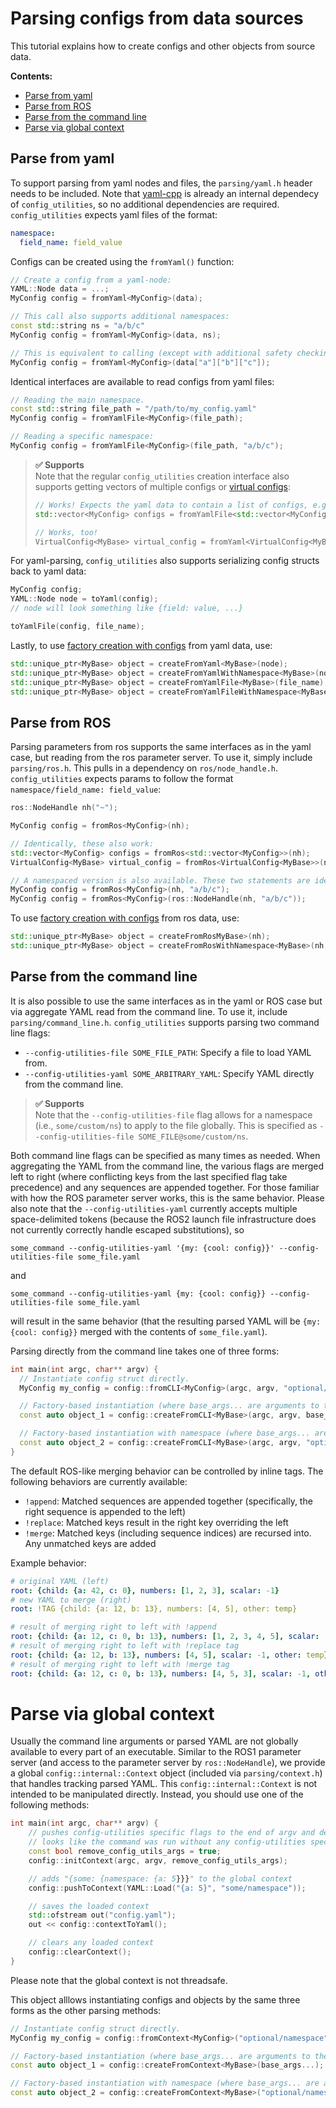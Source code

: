 # Parsing configs from data sources
This tutorial explains how to create configs and other objects from source data.

**Contents:**
- [Parse from yaml](#parse-from-yaml)
- [Parse from ROS](#parse-from-ros)
- [Parse from the command line](#parse-from-the-command-line)
- [Parse via global context](#parse-via-global-context)

## Parse from yaml

To support parsing from yaml nodes and files, the `parsing/yaml.h` header needs to be included. Note that [yaml-cpp](https://github.com/jbeder/yaml-cpp) is already an internal dependecy of `config_utilities`, so no additional dependencies are required. `config_utilities` expects yaml files of the format:
```yaml
namespace:
  field_name: field_value
```

Configs can be created using the `fromYaml()` function:
```c++
// Create a config from a yaml-node:
YAML::Node data = ...;
MyConfig config = fromYaml<MyConfig>(data);

// This call also supports additional namespaces:
const std::string ns = "a/b/c"
MyConfig config = fromYaml<MyConfig>(data, ns);

// This is equivalent to calling (except with additional safety checking):
MyConfig config = fromYaml<MyConfig>(data["a"]["b"]["c"]);
```

Identical interfaces are available to read configs from yaml files:
```c++
// Reading the main namespace.
const std::string file_path = "/path/to/my_config.yaml"
MyConfig config = fromYamlFile<MyConfig>(file_path);

// Reading a specific namespace:
MyConfig config = fromYamlFile<MyConfig>(file_path, "a/b/c");
```

> **✅ Supports**<br>
> Note that the regular `config_utilities` creation interface also supports getting vectors of multiple configs or [virtual configs](Factories.md#delayed-object-creation-with-virtual-configs):
> ```c++
> // Works! Expects the yaml data to contain a list of configs, e.g. [{config1 params}, {config2 params}, ...].
> std::vector<MyConfig> configs = fromYamlFile<std::vector<MyConfig>>(file_path, ns);
>
> // Works, too!
> VirtualConfig<MyBase> virtual_config = fromYaml<VirtualConfig<MyBase>>(file_path, ns);
> ```

For yaml-parsing, `config_utilities` also supports serializing config structs back to yaml data:
```c++
MyConfig config;
YAML::Node node = toYaml(config);
// node will look something like {field: value, ...}

toYamlFile(config, file_name);
```

Lastly, to use [factory creation with configs](Factories.md#creating-objects-with-individual-configs) from yaml data, use:
```c++
std::unique_ptr<MyBase> object = createFromYaml<MyBase>(node);
std::unique_ptr<MyBase> object = createFromYamlWithNamespace<MyBase>(node, ns);
std::unique_ptr<MyBase> object = createFromYamlFile<MyBase>(file_name);
std::unique_ptr<MyBase> object = createFromYamlFileWithNamespace<MyBase>(file_name, ns);
```

## Parse from ROS

Parsing parameters from ros supports the same interfaces as in the yaml case, but reading from the ros parameter server. To use it, simply include `parsing/ros.h`. This pulls in a dependency on `ros/node_handle.h`. `config_utilities` expects params to follow the format `namespace/field_name: field_value`:

```c++
ros::NodeHandle nh("~");

MyConfig config = fromRos<MyConfig>(nh);

// Identically, these also work:
std::vector<MyConfig> configs = fromRos<std::vector<MyConfig>>(nh);
VirtualConfig<MyBase> virtual_config = fromRos<VirtualConfig<MyBase>>(nh);

// A namespaced version is also available. These two statements are identical:
MyConfig config = fromRos<MyConfig>(nh, "a/b/c");
MyConfig config = fromRos<MyConfig>(ros::NodeHandle(nh, "a/b/c"));
```

To use [factory creation with configs](Factories.md#creating-objects-with-individual-configs) from ros data, use:

```c++
std::unique_ptr<MyBase> object = createFromRosMyBase>(nh);
std::unique_ptr<MyBase> object = createFromRosWithNamespace<MyBase>(nh, ns);
```

## Parse from the command line

It is also possible to use the same interfaces as in the yaml or ROS case but via aggregate YAML read from the command line. To use it, include `parsing/command_line.h`.
`config_utilities` supports parsing two command line flags:
  - `--config-utilities-file SOME_FILE_PATH`: Specify a file to load YAML from.
  - `--config-utilities-yaml SOME_ARBITRARY_YAML`: Specify YAML directly from the command line.

> **✅ Supports**<br>
> Note that the `--config-utilities-file` flag allows for a namespace (i.e., `some/custom/ns`) to apply to the file globally. This is specified as `--config-utilities-file SOME_FILE@some/custom/ns`.

Both command line flags can be specified as many times as needed.
When aggregating the YAML from the command line, the various flags are merged left to right (where conflicting keys from the last specified flag take precedence) and any sequences are appended together.
For those familiar with how the ROS parameter server works, this is the same behavior.
Please also note that the `--config-utilities-yaml` currently accepts multiple space-delimited tokens (because the ROS2 launch file infrastructure does not currently correctly handle escaped substitutions), so
```
some_command --config-utilities-yaml '{my: {cool: config}}' --config-utilities-file some_file.yaml
```
and
```
some_command --config-utilities-yaml {my: {cool: config}} --config-utilities-file some_file.yaml
```
will result in the same behavior (that the resulting parsed YAML will be `{my: {cool: config}}` merged with the contents of `some_file.yaml`).

Parsing directly from the command line takes one of three forms:
```c++
int main(int argc, char** argv) {
  // Instantiate config struct directly.
  MyConfig my_config = config::fromCLI<MyConfig>(argc, argv, "optional/namespace");

  // Factory-based instantiation (where base_args... are arguments to the object constructor)
  const auto object_1 = config::createFromCLI<MyBase>(argc, argv, base_args...);

  // Factory-based instantiation with namespace (where base_args... are arguments to the object constructor)
  const auto object_2 = config::createFromCLI<MyBase>(argc, argv, "optional/namespace", base_args...);
}
```

The default ROS-like merging behavior can be controlled by inline tags. The following behaviors are currently available:
  - `!append`: Matched sequences are appended together (specifically, the right sequence is appended to the left)
  - `!replace`: Matched keys result in the right key overriding the left
  - `!merge`: Matched keys (including sequence indices) are recursed into. Any unmatched keys are added

Example behavior:
```yaml
# original YAML (left)
root: {child: {a: 42, c: 0}, numbers: [1, 2, 3], scalar: -1}
# new YAML to merge (right)
root: !TAG {child: {a: 12, b: 13}, numbers: [4, 5], other: temp}

# result of merging right to left with !append
root: {child: {a: 12, c: 0, b: 13}, numbers: [1, 2, 3, 4, 5], scalar: -1, other: temp}
# result of merging right to left with !replace tag
root: {child: {a: 12, b: 13}, numbers: [4, 5], scalar: -1, other: temp}
# result of merging right to left with !merge tag
root: {child: {a: 12, c: 0, b: 13}, numbers: [4, 5, 3], scalar: -1, other: temp}
```

# Parse via global context

Usually the command line arguments or parsed YAML are not globally available to every part of an executable.
Similar to the ROS1 parameter server (and access to the parameter server by `ros::NodeHandle`), we provide a global `config::internal::Context` object (included via `parsing/context.h`) that handles tracking parsed YAML.
This `config::internal::Context` is not intended to be manipulated directly.
Instead, you should use one of the following methods:
```cpp
int main(int argc, char** argv) {
    // pushes config-utilities specific flags to the end of argv and decrements argc so that it
    // looks like the command was run without any config-utilities specific flags
    const bool remove_config_utils_args = true;
    config::initContext(argc, argv, remove_config_utils_args);

    // adds "{some: {namespace: {a: 5}}}" to the global context
    config::pushToContext(YAML::Load("{a: 5}", "some/namespace"));

    // saves the loaded context
    std::ofstream out("config.yaml");
    out << config::contextToYaml();

    // clears any loaded context
    config::clearContext();
}
```
Please note that the global context is not threadsafe.

This object alllows instantiating configs and objects by the same three forms as the other parsing methods:
```c++
// Instantiate config struct directly.
MyConfig my_config = config::fromContext<MyConfig>("optional/namespace");

// Factory-based instantiation (where base_args... are arguments to the object constructor)
const auto object_1 = config::createFromContext<MyBase>(base_args...);

// Factory-based instantiation with namespace (where base_args... are arguments to the object constructor)
const auto object_2 = config::createFromContext<MyBase>("optional/namespace", base_args...);
```
